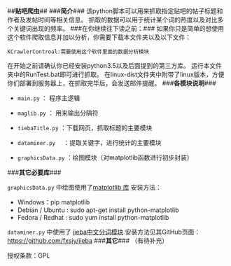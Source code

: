 ##**贴吧爬虫**##
###**简介**###
该python脚本可以用来抓取指定贴吧的帖子标题和作者及发帖时间等相关信息。
抓取的数据可以用于统计某个词的热度以及对比多个关键词出现的频率。
###在你继续往下读之前：###
如果你只是简单的想使用这个软件爬取信息并加以分析，你需要下载本文件夹以及以下文件：

    KCrawlerControal:需要使用这个软件里面的数据分析模块

在开始之前请确认你已经安装python3.5以及后面提到的第三方库。
运行本文件夹中的RunTest.bat即可进行抓取。
在linux-dist文件夹中附带了linux版本，方便你们部署到服务器上，在抓取完毕后，会发送邮件提醒。
###**各模块说明**###


* `main.py` ： 程序主逻辑

* `maglib.py`       ： 用来输出分隔符

* `tiebaTitle.py`  ：下载网页，抓取标题的主要模块

* `dataminer.py  `  ：提取关键字，进行统计的主要模块

* `graphicsData.py` ：绘图模块（对matplotlib函数进行初步封装）

###**其它必要库**###

`graphicsData.py` 中绘图使用了[matplotlib 库](http://matplotlib.org/) 安装方法：
    
* Windows：pip matplotlib   
* Debian / Ubuntu : sudo apt-get install python-matplotlib
* Fedora / Redhat : sudo yum install python-matplotlib

`dataminer.py` 中使用了 [jieba中文分词模块](https://github.com/fxsjy/jieba) 安装方法见其GitHub页面：https://github.com/fxsjy/jieba
###**其它**###
（有待补充）


授权条款：GPL

